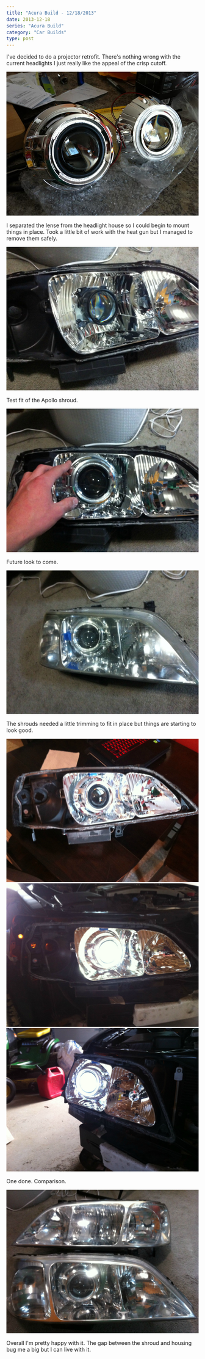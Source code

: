 ```yaml
---
title: "Acura Build - 12/18/2013"
date: 2013-12-18
series: "Acura Build"
category: "Car Builds"
type: post
---
```


I've decided to do a projector retrofit. There's nothing wrong with the current headlights I just really like the appeal of the crisp cutoff.

![Comparison of projector shrouds](images/1.jpg)

I separated the lense from the headlight house so I could begin to mount things in place. Took a little bit of work with the heat gun but I managed to remove them safely.

![Projector tested fitted into headlight](images/2.jpg)

Test fit of the Apollo shroud.

![Projector with shroud in place](images/3.jpg)

Future look to come.

![Mockup with headlight lense on](images/4.jpg)

The shrouds needed a little trimming to fit in place but things are starting to look good.

![Trimmed shroud](images/5.jpg)
![Lit up projector](images/6.jpg)
![Second angle of lit up projector](images/7.jpg)

One done. Comparison.

![Comparison of headlight with projector and no projector](images/8.jpg)

Overall I'm pretty happy with it. The gap between the shroud and housing bug me a big but I can live with it.
